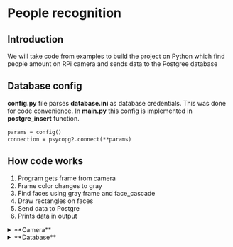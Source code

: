 # People recognition

## Introduction

We will take code from examples to build the project on Python which find people amount on RPi camera and sends data to the Postgree database

## Database config

**config.py** file parses **database.ini** as database credentials. This was done for code convenience. In **main.py** this config is implemented in **postgre_insert** function.
```
params = config()
connection = psycopg2.connect(**params)
```

## How code works

1. Program gets frame from camera
2. Frame color changes to gray
3. Find faces using gray frame and face_cascade
4. Draw rectangles on faces
5. Send data to Postgre
6. Prints data in output


<details><summary>**Camera**</summary>
  
![Screenshot](https://github.com/alshap/RPi_camera_peopleRec/blob/master/images/screen1.png)

</details>

<details><summary>**Database**</summary>
  
![Screenshot](https://github.com/alshap/RPi_camera_peopleRec/blob/master/images/screen2.png)

</details>
